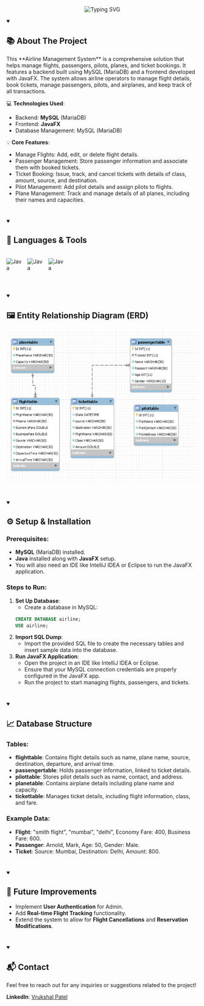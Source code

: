 <p align="center">
    <img src="https://readme-typing-svg.demolab.com?font=Source+Code+Pro&weight=900&size=32&duration=4000&pause=500&color=F0C38E&background=181b28&center=true&vCenter=true&width=900&height=200&lines=Airline+Management+System;Backend+Database+and+Frontend+in+JavaFX" alt="Typing SVG" />
</p>

<details open> 
  <summary><h2>📚 About The Project</h2></summary>
<p align="left">
This **Airline Management System** is a comprehensive solution that helps manage flights, passengers, pilots, planes, and ticket bookings. It features a backend built using MySQL (MariaDB) and a frontend developed with JavaFX. The system allows airline operators to manage flight details, book tickets, manage passengers, pilots, and airplanes, and keep track of all transactions.

💻 **Technologies Used**:
- Backend: **MySQL** (MariaDB)
- Frontend: **JavaFX**
- Database Management: MySQL (MariaDB)
  
💡 **Core Features**:
- Manage Flights: Add, edit, or delete flight details.
- Passenger Management: Store passenger information and associate them with booked tickets.
- Ticket Booking: Issue, track, and cancel tickets with details of class, amount, source, and destination.
- Pilot Management: Add pilot details and assign pilots to flights.
- Plane Management: Track and manage details of all planes, including their names and capacities.

</p>
<!-- </details> -->

#

<details open> 
  <summary><h2>🔧 Languages & Tools</h2></summary>

<br>

  <img align="left" alt="Java" width="40px" style="padding-right:15px;" src="https://cdn.jsdelivr.net/gh/devicons/devicon/icons/java/java-original.svg"/>
  <img align="left" alt="Java" width="40px" style="padding-right:15px;" src="https://www.svgrepo.com/show/303251/mysql-logo.svg"/>
  <img align="left" alt="Java" width="40px" style="padding-right:15px;" src="https://cdn.jsdelivr.net/gh/devicons/devicon/icons/java/java-original.svg"/>

<br/>
<br/>
<br/>

</details>

#

<details open> 
  <summary><h2>🖼 Entity Relationship Diagram (ERD)</h2></summary>
  <p align="center">
    <img src="EER_Diagram.PNG" alt="ERD Diagram"/>
  </p>
</details>

#

<details open> 
  <summary><h2>⚙️ Setup & Installation</h2></summary>

### Prerequisites:
- **MySQL** (MariaDB) installed.
- **Java** installed along with **JavaFX** setup.
- You will also need an IDE like IntelliJ IDEA or Eclipse to run the JavaFX application.

### Steps to Run:
1. **Set Up Database**:
    - Create a database in MySQL:
    ```sql
    CREATE DATABASE airline;
    USE airline;
    ```
2. **Import SQL Dump**:
    - Import the provided SQL file to create the necessary tables and insert sample data into the database.
3. **Run JavaFX Application**:
    - Open the project in an IDE like IntelliJ IDEA or Eclipse.
    - Ensure that your MySQL connection credentials are properly configured in the JavaFX app.
    - Run the project to start managing flights, passengers, and tickets.

</details>

#

<details open> 
  <summary><h2>📈 Database Structure</h2></summary>

### Tables:
- **flighttable**: Contains flight details such as name, plane name, source, destination, departure, and arrival time.
- **passengertable**: Holds passenger information, linked to ticket details.
- **pilottable**: Stores pilot details such as name, contact, and address.
- **planetable**: Contains airplane details including plane name and capacity.
- **tickettable**: Manages ticket details, including flight information, class, and fare.

### Example Data:
- **Flight**: "smith flight", "mumbai", "delhi", Economy Fare: 400, Business Fare: 600.
- **Passenger**: Arnold, Mark, Age: 50, Gender: Male.
- **Ticket**: Source: Mumbai, Destination: Delhi, Amount: 800.

</details>

#

<details open> 
  <summary><h2>🔮 Future Improvements</h2></summary>

- Implement **User Authentication** for Admin.
- Add **Real-time Flight Tracking** functionality.
- Extend the system to allow for **Flight Cancellations** and **Reservation Modifications**.
  
</details>

#

<details open> 
  <summary><h2>📬 Contact</h2></summary>
Feel free to reach out for any inquiries or suggestions related to the project!

**LinkedIn**: [Vrukshal Patel](https://www.linkedin.com/in/vrukshal)

</details>

